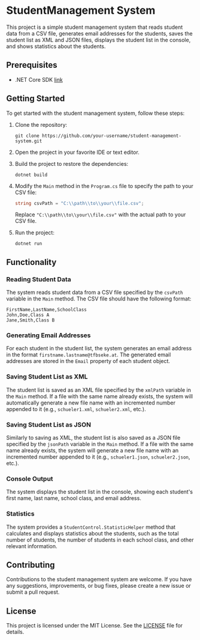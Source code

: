 # StudentManagement System


This project is a simple student management system that reads student data from a CSV file, generates email addresses for the students, saves the student list as XML and JSON files, displays the student list in the console, and shows statistics about the students.

## Prerequisites

- .NET Core SDK [link](https://dotnet.microsoft.com/download)

## Getting Started

To get started with the student management system, follow these steps:

1. Clone the repository:

   ```shell
   git clone https://github.com/your-username/student-management-system.git
   ```

2. Open the project in your favorite IDE or text editor.

3. Build the project to restore the dependencies:

   ```shell
   dotnet build
   ```

4. Modify the `Main` method in the `Program.cs` file to specify the path to your CSV file:

   ```csharp
   string csvPath = "C:\\path\\to\\your\\file.csv";
   ```

   Replace `"C:\\path\\to\\your\\file.csv"` with the actual path to your CSV file.

5. Run the project:

   ```shell
   dotnet run
   ```

## Functionality

### Reading Student Data

The system reads student data from a CSV file specified by the `csvPath` variable in the `Main` method. The CSV file should have the following format:

```
FirstName,LastName,SchoolClass
John,Doe,Class A
Jane,Smith,Class B
```

### Generating Email Addresses

For each student in the student list, the system generates an email address in the format `firstname.lastname@tfbseke.at`. The generated email addresses are stored in the `Email` property of each student object.

### Saving Student List as XML

The student list is saved as an XML file specified by the `xmlPath` variable in the `Main` method. If a file with the same name already exists, the system will automatically generate a new file name with an incremented number appended to it (e.g., `schueler1.xml`, `schueler2.xml`, etc.).

### Saving Student List as JSON

Similarly to saving as XML, the student list is also saved as a JSON file specified by the `jsonPath` variable in the `Main` method. If a file with the same name already exists, the system will generate a new file name with an incremented number appended to it (e.g., `schueler1.json`, `schueler2.json`, etc.).

### Console Output

The system displays the student list in the console, showing each student's first name, last name, school class, and email address.

### Statistics

The system provides a `StudentControl.StatisticHelper` method that calculates and displays statistics about the students, such as the total number of students, the number of students in each school class, and other relevant information.

## Contributing

Contributions to the student management system are welcome. If you have any suggestions, improvements, or bug fixes, please create a new issue or submit a pull request.

## License

This project is licensed under the MIT License. See the [LICENSE](LICENSE) file for details.
